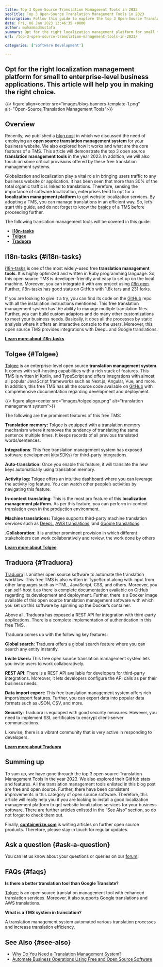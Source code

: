 ```yaml
---
title: Top 3 Open-Source Translation Management Tools in 2023
seoTitle: Top 3 Open-Source Translation Management Tools in 2023
description: Follow this guide to explore the top 3 Open-Source Translation Management Tools in 2023. All 3 TMS are free and offer rich features to manage localizations.
date: Fri, 06 Jan 2023 13:46:35 +0000
author: muhammadmustafa
summary: Opt for the right localization management platform for small to enterprise-level business applications. This article will help you in making the right choice.
url: /top-3-open-source-translation-management-tools-in-2023/

categories: ['Software Development']

---
```

## Opt for the right localization management platform for small to enterprise-level business applications. This article will help you in making the right choice.

{{< figure align=center src="images/blog-banners-template-1.png" alt="Open-Source Translation Management Tools">}}  

## Overview

Recently, we published a [blog pos][1]t in which we discussed the need of employing an **open source translation management system** for your business website. We also explored how it works and what are the core features of a TMS. This article will demonstrate the top 3 open source **translation management tools** in the year 2023. In addition, we will also touch on some critical provisions offered by these free translation management systems.

Globalization and localization play a vital role in bringing users traffic to any business website or application. It has been seen that more than 30% of the total organic traffic is linked to translations. Therefore, sensing the importance of software localization, enterprises tend to opt for a **localization management platform** to get website localization services. By adopting a TMS, you can manage translations in an efficient way. So, let’s start this guide, and do not forget to know the [basics][1] of a TMS before proceeding further.

The following translation management tools will be covered in this guide:

  * [**i18n-tasks**][2]
  * [**Tolgee**][3]
  * **[Traduora][4]**

## i18n-tasks {#i18n-tasks}

[i18n-tasks][5] is one of the most widely-used free **translation management tools.** It is highly optimized and written in Ruby programming language. So, this open source TMS is developer-friendly and easy to set up on the local machine. Moreover, you can integrate it with any project using [i18n gem][6]. Further, i18n-tasks has good stats on GitHub with 1.8k tars and 231 forks. 

If you are looking to give it a try, you can find its code on the [GitHub][7] repo with all the installation instructions mentioned. This free translation management system has the ability to manage multiple translation files. Further, you can build custom adaptors and do many other customizations to meet your business needs. Basically, it does all the processes by static analysis where it offers an interactive console to the users. Moreover, this open source TMS provides integrations with DeepL and Google translations.

**[Learn more about i18n-tasks][5]** 

## **Tolgee**  {#Tolgee}

[Tolgee][8] is an enterprise-level open source **translation management system.** It comes with self-hosting capabilities with a rich stack of features. This TMS is written in Kotlin, and TypeScript and offers integrations with almost all popular JavaScript frameworks such as Next.js, Angular, Vue, and more. In addition, this free TMS has all the source code available on [GitHub][9] with comprehensive documentation regarding development and deployment. 

{{< figure align=center src="images/tolgeelogo.png" alt="translation management system">}}  

The following are the prominent features of this free TMS:

**Translation memory:** Tolgee is equipped with a translation memory mechanism where it removes the tendency of translating the same sentence multiple times. It keeps records of all previous translated words/sentences. 

**Integrations**: This free translation management system has exposed software development kits(SDKs) for third-party integrations.

**Auto-translation:** Once you enable this feature, it will translate the new keys automatically using translation memory.

**Activity log:** Tolgee offers an intuitive dashboard where you can leverage the activity log feature. You can watch other people’s activities by navigating this feature.

**In-context** **translating**: This is the most pro feature of this **localization management platform.** As per this feature, you can perform in-context translation even in the production environment.

**Machine translations:** Tolgee supports third-party machine translation services such as [DeepL][10], [AWS translations][11], and [Google translations][12].

.**Collaboration**: It is another prominent provision in which different stakeholders can work collaboratively and review, the work done by others 

[**Learn more about Tolgee**][8]

## **Traduora** {#Traduora}

[Traduora][13] is another open source software to automate the translation workflow. This free TMS is also written in TypeScript along with input from other languages such as HTML, JavaScript, CSS, and others. Moreover, you can self-host it as there is complete documentation available on GitHub regarding its development and deployment. Further, there is a Docker image available of this open source translation management software with which you set up this software by spinning up the Docker’s container. 

Above all, Traduora has exposed a REST API for integration with third-party applications. There is a complete implementation of authentication in this free TMS. 

Traduora comes up with the following key features:

**Global search:** Traduora offers a global search feature where you can search any entity instantly.

**Invite Users:** This free open source translation management system lets you invite users to work collaboratively. 

**REST API**: There is a REST API available for developers for third-party integrations. Moreover, it lets developers configure the API calls as per their business needs.

**Data import export:** This free translation management system offers rich import/export features. Further, you can export data into popular data formats such as JSON, CSV, and more.

**Security**: Traduora is equipped with good security measures. However, you need to implement SSL certificates to encrypt client-server communications. 

Likewise, there is a vibrant community that is very active in responding to developers. 

**[Learn more about Traduora][13]**

## Summing up

To sum up, we have gone through the top 3 open source Translation Management Tools in the year 2023. We also explored their GitHub stats and features. All the translation management tools enlisted in this blog post are free and open source. Further, there have been consistent improvements in this category of open source software. Therefore, this article will really help you if you are looking to install a good localization management platform to get website localization services for your business software. There are further articles enlisted in the “See Also” section, so do not forget to check them out. 

Finally, [**containerize.com**][14] is writing articles on further open source products. Therefore, please stay in touch for regular updates.

## Ask a question {#ask-a-question}

You can let us know about your questions or queries on our [forum][15].

## FAQs {#faqs}

**Is there a better translation tool than Google Translate?**

[Tolgee][8] is an open source translation management tool with enhanced translation services. Moreover, it also supports Google translations and AWS translations.

**What is a TMS system in translation?**

A translation management system automated various translation processes and increase translation efficiency. 

## See Also {#see-also}

  * [Why Do You Need a Translation Management System?][1]
  * [Automate Business Operations Using Free and Open Source Software][16]

 [1]: https://blog.containerize.com/software-development/why-do-you-need-a-translation-management-system/

 [2]: #i18n-tasks
 [3]: #Tolgee
 [4]: #Traduora
 [5]: https://glebm.github.io/i18n-tasks/
 [6]: https://github.com/svenfuchs/i18n
 [7]: https://github.com/glebm/i18n-tasks
 [8]: https://tolgee.io/
 [9]: https://github.com/tolgee/tolgee-platform
 [10]: https://www.deepl.com/en/translator
 [11]: https://aws.amazon.com/translate/
 [12]: https://translate.google.com/
 [13]: https://traduora.co/
 [14]: https://www.containerize.com/
 [15]: https://forum.containerize.com/
 [16]: https://blog.containerize.com/blogging/automate-business-operations-using-open-source-software/
